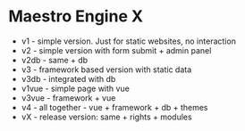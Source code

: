 # Maestro Engine X

* v1 - simple version. Just for static websites, no interaction
* v2 - simple version with form submit + admin panel
* v2db - same + db
* v3 - framework based version with static data
* v3db - integrated with db
* v1vue - simple page with vue
* v3vue - framework + vue
* v4 - all together - vue + framework + db + themes
* vX - release version: same + rights + modules
